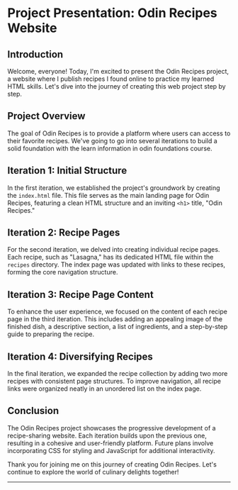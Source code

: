 # Project Presentation: Odin Recipes Website

## Introduction

Welcome, everyone! Today, I'm excited to present the Odin Recipes project, a website where I publish recipes I found online to practice my learned HTML skills. Let's dive into the journey of creating this web project step by step.

## Project Overview

The goal of Odin Recipes is to provide a platform where users can access to their favorite recipes. We've going to go into several iterations to build a solid foundation with the learn information in odin foundations course.

## Iteration 1: Initial Structure

In the first iteration, we established the project's groundwork by creating the `index.html` file. This file serves as the main landing page for Odin Recipes, featuring a clean HTML structure and an inviting `<h1>` title, "Odin Recipes."

## Iteration 2: Recipe Pages

For the second iteration, we delved into creating individual recipe pages. Each recipe, such as "Lasagna," has its dedicated HTML file within the `recipes` directory. The index page was updated with links to these recipes, forming the core navigation structure.

## Iteration 3: Recipe Page Content

To enhance the user experience, we focused on the content of each recipe page in the third iteration. This includes adding an appealing image of the finished dish, a descriptive section, a list of ingredients, and a step-by-step guide to preparing the recipe.

## Iteration 4: Diversifying Recipes

In the final iteration, we expanded the recipe collection by adding two more recipes with consistent page structures. To improve navigation, all recipe links were organized neatly in an unordered list on the index page.

## Conclusion

The Odin Recipes project showcases the progressive development of a recipe-sharing website. Each iteration builds upon the previous one, resulting in a cohesive and user-friendly platform. Future plans involve incorporating CSS for styling and JavaScript for additional interactivity.

Thank you for joining me on this journey of creating Odin Recipes. Let's continue to explore the world of culinary delights together!

---